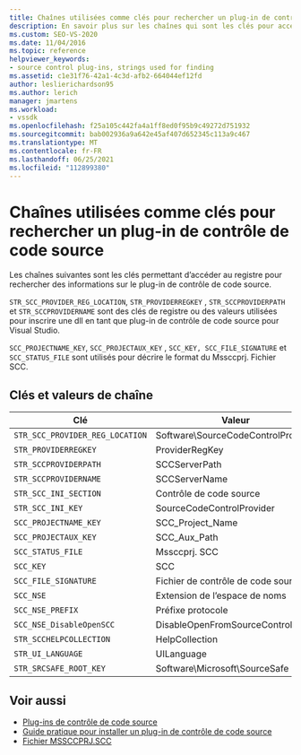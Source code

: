 ```yaml
---
title: Chaînes utilisées comme clés pour rechercher un plug-in de contrôle de code source
description: En savoir plus sur les chaînes qui sont les clés pour accéder au registre afin de trouver des informations sur le plug-in de contrôle de code source.
ms.custom: SEO-VS-2020
ms.date: 11/04/2016
ms.topic: reference
helpviewer_keywords:
- source control plug-ins, strings used for finding
ms.assetid: c1e31f76-42a1-4c3d-afb2-664044ef12fd
author: leslierichardson95
ms.author: lerich
manager: jmartens
ms.workload:
- vssdk
ms.openlocfilehash: f25a105c442fa4a1ff8ed0f95b9c49272d751932
ms.sourcegitcommit: bab002936a9a642e45af407d652345c113a9c467
ms.translationtype: MT
ms.contentlocale: fr-FR
ms.lasthandoff: 06/25/2021
ms.locfileid: "112899380"
---
```

# <a name="strings-used-as-keys-for-finding-a-source-control-plug-in"></a>Chaînes utilisées comme clés pour rechercher un plug-in de contrôle de code source
Les chaînes suivantes sont les clés permettant d’accéder au registre pour rechercher des informations sur le plug-in de contrôle de code source.

 `STR_SCC_PROVIDER_REG_LOCATION`, `STR_PROVIDERREGKEY` , `STR_SCCPROVIDERPATH` et `STR_SCCPROVIDERNAME` sont des clés de registre ou des valeurs utilisées pour inscrire une dll en tant que plug-in de contrôle de code source pour Visual Studio.

 `SCC_PROJECTNAME_KEY`, `SCC_PROJECTAUX_KEY` , `SCC_KEY, SCC_FILE_SIGNATURE` et `SCC_STATUS_FILE` sont utilisés pour décrire le format du Mssccprj. Fichier SCC.

## <a name="string-keys-and-values"></a>Clés et valeurs de chaîne

|Clé|Valeur|
|---------|-----------|
|`STR_SCC_PROVIDER_REG_LOCATION`|Software\SourceCodeControlProvider|
|`STR_PROVIDERREGKEY`|ProviderRegKey|
|`STR_SCCPROVIDERPATH`|SCCServerPath|
|`STR_SCCPROVIDERNAME`|SCCServerName|
|`STR_SCC_INI_SECTION`|Contrôle de code source|
|`STR_SCC_INI_KEY`|SourceCodeControlProvider|
|`SCC_PROJECTNAME_KEY`|SCC_Project_Name|
|`SCC_PROJECTAUX_KEY`|SCC_Aux_Path|
|`SCC_STATUS_FILE`|Mssccprj. SCC|
|`SCC_KEY`|SCC|
|`SCC_FILE_SIGNATURE`|Fichier de contrôle de code source|
|`SCC_NSE`|Extension de l’espace de noms|
|`SCC_NSE_PREFIX`|Préfixe protocole|
|`SCC_NSE_DisableOpenSCC`|DisableOpenFromSourceControl|
|`STR_SCCHELPCOLLECTION`|HelpCollection|
|`STR_UI_LANGUAGE`|UILanguage|
|`STR_SRCSAFE_ROOT_KEY`|Software\Microsoft\SourceSafe|

## <a name="see-also"></a>Voir aussi
- [Plug-ins de contrôle de code source](../extensibility/source-control-plug-ins.md)
- [Guide pratique pour installer un plug-in de contrôle de code source](../extensibility/internals/how-to-install-a-source-control-plug-in.md)
- [Fichier MSSCCPRJ.SCC](../extensibility/mssccprj-scc-file.md)
